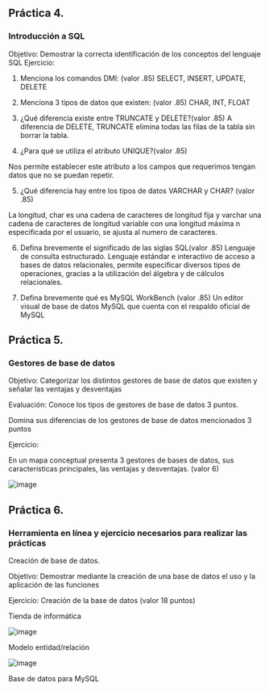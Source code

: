 ## Práctica 4.
### Introducción a SQL
Objetivo: Demostrar la correcta identificación de los conceptos del lenguaje SQL
Ejercicio:

1. Menciona los comandos DMl: (valor .85)
   SELECT, INSERT, UPDATE, DELETE

2. Menciona 3 tipos de datos que existen: (valor .85)
   CHAR, INT, FLOAT 

3. ¿Qué diferencia existe entre TRUNCATE y DELETE?(valor .85) A diferencia de DELETE, TRUNCATE elimina todas las filas de la tabla sin borrar la tabla.

4. ¿Para qué se utiliza el atributo UNIQUE?(valor .85)

Nos permite establecer este atributo a los campos que requerimos tengan datos que no se puedan repetir.

5. ¿Qué diferencia hay entre los tipos de datos VARCHAR y CHAR? (valor .85)

La longitud, char es una cadena de caracteres de longitud fija y varchar una cadena de caracteres de longitud variable con una longitud máxima n especificada por el usuario, se ajusta al numero de caracteres.

6. Defina brevemente el significado de las siglas SQL(valor .85)
Lenguaje de consulta estructurado. Lenguaje estándar e interactivo de acceso a bases de datos relacionales, permite especificar diversos tipos de operaciones, gracias a la utilización del álgebra y de cálculos relacionales.

7. Defina brevemente qué es MySQL WorkBench (valor .85)
Un editor visual de base de datos MySQL que cuenta con el respaldo oficial de MySQL
## Práctica 5.
### Gestores de base de datos

Objetivo: Categorizar los distintos gestores de base de datos que existen y señalar las
ventajas y desventajas

Evaluación: Conoce los tipos de gestores de base de datos 3 puntos.

Domina sus diferencias de los gestores de base de datos mencionados 3 puntos

Ejercicio:

En un mapa conceptual presenta 3 gestores de bases de datos, sus características
principales, las ventajas y desventajas. (valor 6)

![image](https://user-images.githubusercontent.com/104279806/172019728-54d689f5-fddd-4c4c-bfa7-5d98d5f81725.png)

## Práctica 6.
### Herramienta en línea y ejercicio necesarios para realizar las prácticas

Creación de base de datos.

Objetivo: Demostrar mediante la creación de una base de datos el uso y la aplicación de
las funciones

Ejercicio: Creación de la base de datos (valor 18 puntos)

Tienda de informática

![image](https://user-images.githubusercontent.com/91554777/170415101-717bca19-3644-46a9-8a57-8d5940c5d283.png)




Modelo entidad/relación

![image](https://user-images.githubusercontent.com/104279806/173186597-59f89987-679f-48ec-bbce-01115d8a6485.png)

Base de datos para MySQL
